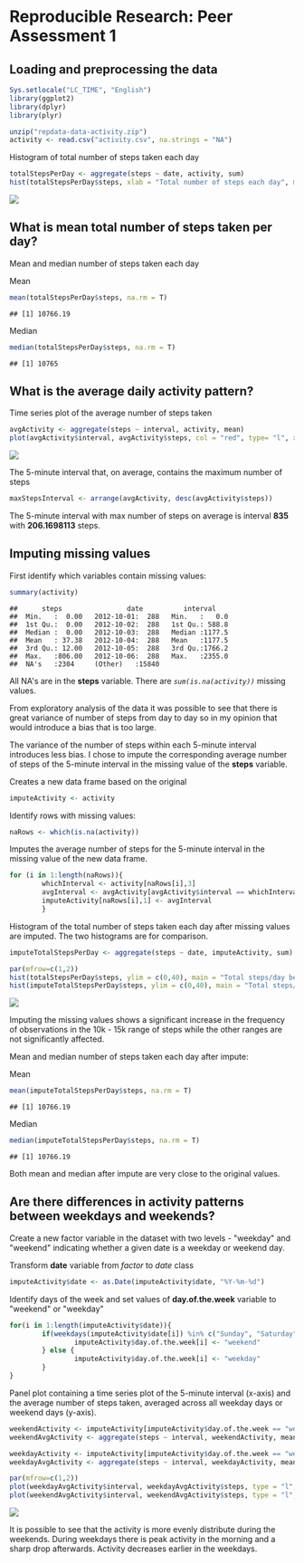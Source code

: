 # Reproducible Research: Peer Assessment 1


## Loading and preprocessing the data

```r
Sys.setlocale("LC_TIME", "English")
library(ggplot2)
library(dplyr)
library(plyr)

unzip("repdata-data-activity.zip")
activity <- read.csv("activity.csv", na.strings = "NA")
```

Histogram of total number of steps taken each day

```r
totalStepsPerDay <- aggregate(steps ~ date, activity, sum)
hist(totalStepsPerDay$steps, xlab = "Total number of steps each day", main = "Histogram of total number of steps taken each day")
```

![](PA1_template_files/figure-html/unnamed-chunk-2-1.png)

## What is mean total number of steps taken per day?
Mean and median number of steps taken each day

Mean

```r
mean(totalStepsPerDay$steps, na.rm = T)
```

```
## [1] 10766.19
```

Median

```r
median(totalStepsPerDay$steps, na.rm = T)
```

```
## [1] 10765
```


## What is the average daily activity pattern?
Time series plot of the average number of steps taken

```r
avgActivity <- aggregate(steps ~ interval, activity, mean)
plot(avgActivity$interval, avgActivity$steps, col = "red", type= "l", xlab = "5-minute interval", ylab = "Average number of steps", main = "Average number of steps during a day")
```

![](PA1_template_files/figure-html/unnamed-chunk-5-1.png)

The 5-minute interval that, on average, contains the maximum number of steps

```r
maxStepsInterval <- arrange(avgActivity, desc(avgActivity$steps))
```
The 5-minute interval with max number of steps on average is interval **835** with **206.1698113** steps.

## Imputing missing values

First identify which variables contain missing values:

```r
summary(activity)
```

```
##      steps                date          interval     
##  Min.   :  0.00   2012-10-01:  288   Min.   :   0.0  
##  1st Qu.:  0.00   2012-10-02:  288   1st Qu.: 588.8  
##  Median :  0.00   2012-10-03:  288   Median :1177.5  
##  Mean   : 37.38   2012-10-04:  288   Mean   :1177.5  
##  3rd Qu.: 12.00   2012-10-05:  288   3rd Qu.:1766.2  
##  Max.   :806.00   2012-10-06:  288   Max.   :2355.0  
##  NA's   :2304     (Other)   :15840
```
All NA's are in the **steps** variable. There are *`sum(is.na(activity))`* missing values.

From exploratory analysis of the data it was possible to see that there is great variance of number of steps from day to day so in my opinion that would introduce a bias that is too large.

The variance of the number of steps within each 5-minute interval introduces less bias. I chose to impute the corresponding average number of steps of the 5-minute interval in the missing value of the **steps** variable.

Creates a new data frame based on the original

```r
imputeActivity <- activity
```

Identify rows with missing values:

```r
naRows <- which(is.na(activity))
```

Imputes the average number of steps for the 5-minute interval in the missing value of the new data frame.

```r
for (i in 1:length(naRows)){
        whichInterval <- activity[naRows[i],3]
        avgInterval <- avgActivity[avgActivity$interval == whichInterval,2]
        imputeActivity[naRows[i],1] <- avgInterval
        }
```

Histogram of the total number of steps taken each day after missing values are imputed. The two histograms are for comparison.

```r
imputeTotalStepsPerDay <- aggregate(steps ~ date, imputeActivity, sum)

par(mfrow=c(1,2))
hist(totalStepsPerDay$steps, ylim = c(0,40), main = "Total steps/day before impute")
hist(imputeTotalStepsPerDay$steps, ylim = c(0,40), main = "Total steps/day after impute")
```

![](PA1_template_files/figure-html/unnamed-chunk-11-1.png)

Imputing the missing values shows a significant increase in the frequency of observations in the 10k - 15k range of steps while the other ranges are not significantly affected.

Mean and median number of steps taken each day after impute:

Mean

```r
mean(imputeTotalStepsPerDay$steps, na.rm = T)
```

```
## [1] 10766.19
```

Median

```r
median(imputeTotalStepsPerDay$steps, na.rm = T)
```

```
## [1] 10766.19
```

Both mean and median after impute are very close to the original values.

## Are there differences in activity patterns between weekdays and weekends?

Create a new factor variable in the dataset with two levels - "weekday" and "weekend" indicating whether a given date is a weekday or weekend day.

Transform **date** variable from *factor* to *date* class

```r
imputeActivity$date <- as.Date(imputeActivity$date, "%Y-%m-%d")
```

Identify days of the week and set values of **day.of.the.week** variable to "weekend" or "weekday"


```r
for(i in 1:length(imputeActivity$date)){
        if(weekdays(imputeActivity$date[i]) %in% c("Sunday", "Saturday")){
                imputeActivity$day.of.the.week[i] <- "weekend"
        } else {
                imputeActivity$day.of.the.week[i] <- "weekday"
        }
}
```

Panel plot containing a time series plot of the 5-minute interval (x-axis) and the average number of steps taken, averaged across all weekday days or weekend days (y-axis).


```r
weekendActivity <- imputeActivity[imputeActivity$day.of.the.week == "weekend",]
weekendAvgActivity <- aggregate(steps ~ interval, weekendActivity, mean)

weekdayActivity <- imputeActivity[imputeActivity$day.of.the.week == "weekday",]
weekdayAvgActivity <- aggregate(steps ~ interval, weekdayActivity, mean)

par(mfrow=c(1,2))
plot(weekdayAvgActivity$interval, weekdayAvgActivity$steps, type = "l", main = "Weekday Activity", ylim = c(0, 250))
plot(weekendAvgActivity$interval, weekendAvgActivity$steps, type = "l", main = "Weekend Activity", ylim = c(0, 250))
```

![](PA1_template_files/figure-html/unnamed-chunk-16-1.png)

It is possible to see that the activity is more evenly distribute during the weekends. During weekdays there is peak activity in the morning and a sharp drop afterwards. Activity decreases earlier in the weekdays.

